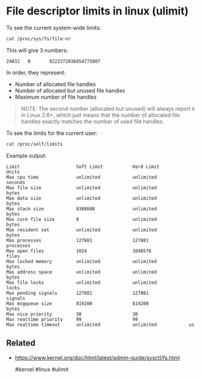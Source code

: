 # File descriptor limits in linux (ulimit)

To see the current system-wide limits:
```bash
cat /proc/sys/fs/file-nr
```

This will give 3 numbers:
```
24832   0       9223372036854775807
```

In order, they represent:
- Number of allocated file handles
- Number of allocated but unused file handles
- Maximum number of file handles

> NOTE: The second number (allocated but unused) will always report `0` in
> Linux 2.6+, which just means that the number of allocated file handles
> exactly matches the number of used file handles.

To see the limits for the current user:
```bash
cat /proc/self/limits
```

Example output:
```
Limit                     Soft Limit           Hard Limit           Units
Max cpu time              unlimited            unlimited            seconds
Max file size             unlimited            unlimited            bytes
Max data size             unlimited            unlimited            bytes
Max stack size            8388608              unlimited            bytes
Max core file size        0                    unlimited            bytes
Max resident set          unlimited            unlimited            bytes
Max processes             127881               127881               processes
Max open files            1024                 1048576              files
Max locked memory         unlimited            unlimited            bytes
Max address space         unlimited            unlimited            bytes
Max file locks            unlimited            unlimited            locks
Max pending signals       127881               127881               signals
Max msgqueue size         819200               819200               bytes
Max nice priority         30                   30
Max realtime priority     99                   99
Max realtime timeout      unlimited            unlimited            us
```

## Related

- https://www.kernel.org/doc/html/latest/admin-guide/sysctl/fs.html

    #kernel #linux #ulimit

